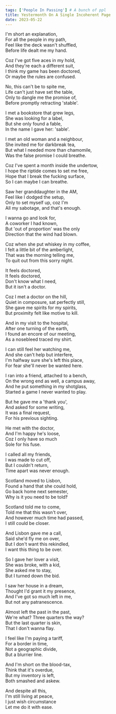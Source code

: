 ```yaml
---
tags: ['People In Passing'] # A bunch of ppl
title: Yestermonth On A Single Incoherent Page
date: 2023-05-22
---
```


I'm short an explanation,  
For all the people in my path,  
Feel like the deck wasn't shuffled,  
Before life dealt me my hand.

Coz I've got five aces in my hold,  
And they're each a different suit,  
I think my game has been doctored,  
Or maybe the rules are confused.

No, this can't be to spite me,  
Life can't just have set the table,  
Only to dangle me the promise of,  
Before promptly retracting 'stable'.

I met a bookstore that grew legs,  
She was looking for a label,  
But she only found a fable,  
In the name I gave her: 'sable'.

I met an old woman and a neighbour,  
She invited me for darkbreak tea,  
But what I needed more than chamomile,  
Was the false promise I could breathe.

Coz I've spent a month inside the undertow,  
I hope the riptide comes to set me free,  
Hope that I break the fucking surface,  
So I can maybe I can breathe.

Saw her granddaughter in the AM,  
Feel like I dodged the setup,  
Only to set myself up, coz I'm  
All my sabotage, and that's enough.

I wanna go and look for,  
A coworker I had known,  
But 'out of proportion' was the only  
Direction that the wind had blown.

Coz when she put whiskey in my coffee,  
I felt a little bit of the amberlight,  
That was the morning telling me,  
To quit out from this sorry night.

It feels doctored,  
It feels doctored,  
Don't know what I need,  
But it isn't a doctor.

Coz I met a doctor on the hill,  
Quiet in composure, sat perfectly still,  
She gave me spirits for my spirits,  
But proximity felt like motive to kill.

And in my visit to the hospital,  
After one turning of the earth,  
I found an encore of our meeting,  
As a nosebleed traced my shirt.

I can still feel her watching me,  
And she can't help but interfere,  
I'm halfway sure she's left this place,  
For fear she'll never be wanted here.

I ran into a friend, attached to a bench,  
On the wrong end as well, a campus away,  
And he put something in my shotglass,  
Started a game I never wanted to play.

But he gave me a 'thank you',  
And asked for some writing,  
It was a final request,  
For his previous sighting.

He met with the doctor,  
And I'm happy he's loose,  
Coz I only have so much  
Sole for his fuse.

I called all my friends,  
I was made to cut off,  
But I couldn't return,  
Time apart was never enough.

Scotland moved to Lisbon,  
Found a hand that she could hold,  
Go back home next semester,  
Why is it you need to be told‽

Scotland told me to come,  
Told me that this wasn't over,  
And however much time had passed,  
I still could be closer.

And Lisbon gave me a call,  
Said she'd fly me on over,  
But I don't want this rekindled,  
I want this thing to be over.

So I gave her lover a visit,  
She was broke, with a kid,  
She asked me to stay,  
But I turned down the bid.

I saw her house in a dream,  
Thought I'd grant it my presence,  
And I've got so much left in me,  
But not any patranescence.

Almost left the past in the past,  
We're what? Three quarters the way?  
But the last quarter is skin,  
That I don't wanna flay.

I feel like I'm paying a tariff,  
For a border in time,  
Not a geographic divide,  
But a blurrier line.

And I'm short on the blood-tax,  
Think that it's overdue,  
But my inventory is left,  
Both smashed and askew.

And despite all this,  
I'm still living at peace,  
I just wish circumstance  
Let me do it with ease.
